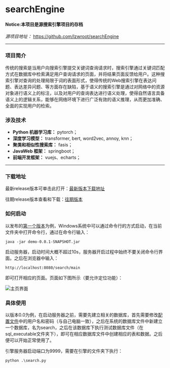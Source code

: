 # searchEngine
#### **Notice:本项目是源搜索引擎项目的存档**

*源项目地址：* https://github.com/lzwroot/searchEngine

---

### 项目简介
传统的搜索是当用户向搜索引擎提交关键词查询请求时，搜索引擎通过关键词匹配方式在数据库中检索满足用户查询请求的页面，并将结果页面反馈给用户。这种搜索引擎对查询的处理局限于词的表面形式，使得传统的Web搜索引擎在表达问题、表达差异问题、等方面存在缺陷，基于语义的搜索引擎是通过对网络中的资源对象进行语义上的标注，以及对用户的查询表达进行语义处理，使得自然语言具备语义上的逻辑关系，能够在网络环境下进行广泛有效的语义推理，从而更加准确、全面的实现用户的检索。
### 涉及技术
* **Python 机器学习库：** pytorch；
* **深度学习模型：** transformer, bert, word2vec, annoy, knn；
* **聚类和相似性搜索库：** fasis；
* **JavaWeb 框架：** springboot；
* **前端开发框架：** vuejs、echarts；

---

### 下载地址

最新release版本可单击此打开：[最新版本下载地址](https://github.com/Guojingxing/searchEngine/releases/latest)

往期release版本查看和下载：[往期版本](https://github.com/Guojingxing/searchEngine/releases)

### 如何启动

以发布的[第一个版本](https://github.com/Guojingxing/searchEngine/releases/tag/0.0.1)为例，Windows系统中可以通过命令行的方式启动，在当前文件夹中打开命令行，通过在命令行输入：

```console
java -jar demo-0.0.1-SNAPSHOT.jar
```

启动服务器，启动时间大概不超过10s，服务器开启过程中始终不要关闭命令行界面。之后在浏览器中输入：

```http
http://localhost:8080/search/main
```

即可打开相应的页面。页面如下图所示（要允许定位功能）：

![主页界面](https://raw.githubusercontent.com/Guojingxing/searchEngine/master/README.assets/image-20210310130207975.png)

### 具体使用

以版本0.0为例，在启动服务器之前，需要先建立相关的数据库，首先需要修改[配置文件](.\src\main\resources\application.yml)中的用户名和密码（与自己电脑一致），之后在系统的数据库文件中新建立一个数据库，名为search，之后在该数据库下执行测试数据库文件（在sql_executable文件夹下），即可在相应数据库文件中创建相应的表和数据。之后便可以开始正常使用了。

引擎服务器启动端口为9999，需要在引擎的文件夹下执行：

```console
python .\search.py
```

